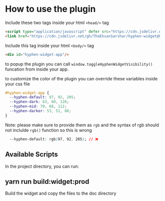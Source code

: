 # How to use the plugin

Include these two tags inside your html `<head/>` tag

```html
<script type="application/javascript" defer src="https://cdn.jsdelivr.net/gh/TheEhsanSarshar/hyphen-widget@0.1.4/doc/hyphen-widget.js"/>
<link href="https://cdn.jsdelivr.net/gh/TheEhsanSarshar/hyphen-widget@0.1.4/doc/main.css" rel="stylesheet" />
```
Include this tag inside your html `<body/>` tag
```html
<div id="hyphen-widget-app"/>
```

to popup the plugin you can call `window.toggleHyphenWidgetVisibility()` funcation from inside your app.

to customize the color of the plugin
you can override these variables inside your css file
```css
#hyphen-widget-app {
  --hyphen-default: 97, 92, 205;
  --hyphen-dark: 63, 60, 126;
  --hyphen-mid: 70, 68, 112;
  --hyphen-darker: 53, 51, 88;
}
```
Note: please make sure to provide them as `rgb` and the syntax of rgb should not inclulde `rgb()` function
so this is wrong
```css
  --hyphen-default: rgb(97, 92, 205); // ❌
```


## Available Scripts

In the project directory, you can run:

## yarn run build:widget:prod
Build the widget and copy the files to the doc directory
